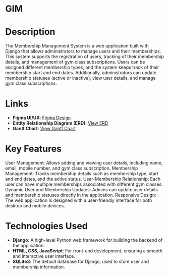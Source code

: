 # GIM

# Description
The Membership Management System is a web application built with Django that allows administrators to manage users and their memberships. This system supports the registration of users, tracking of their membership details, and management of gym class subscriptions. Users can be assigned different membership types, and the system keeps track of their membership start and end dates. Additionally, administrators can update membership statuses (active or inactive), view user details, and manage gym class subscriptions.

# Links
- **Figma UI/UX**: [Figma Design](https://www.figma.com/design/vasctcpZrMjBhusc0ZcXgd/GMMYS-UI%2FUX?node-id=0-1&t=7iQ5nbq7QesXEvrQ-1)
- **Entity Relationship Diagram (ERD)**: [View ERD](https://drive.google.com/file/d/1dy-xeEKZtHsnG8stu4BsWxdPTAubW09s/view?usp=sharing)
- **Gantt Chart**: [View Gantt Chart](https://drive.google.com/file/d/1dy-xeEKZtHsnG8stu4BsWxdPTAubW09s/view?usp=sharing)

# Key Features
User Management: Allows adding and viewing user details, including name, email, mobile number, and gym class subscription.
Membership Management: Tracks membership details such as membership type, start and end dates, and the active status.
User-Membership Relationship: Each user can have multiple memberships associated with different gym classes.
Dynamic User and Membership Updates: Admins can update user details and membership statuses directly in the application.
Responsive Design: The web application is designed with a user-friendly interface for both desktop and mobile devices.

# Technologies Used
- **Django**: A high-level Python web framework for building the backend of the application.
- **HTML, CSS, JavaScript**: For front-end development, ensuring a smooth and interactive user interface.
- **SQLite3**: The default database for Django, used to store user and membership information.
